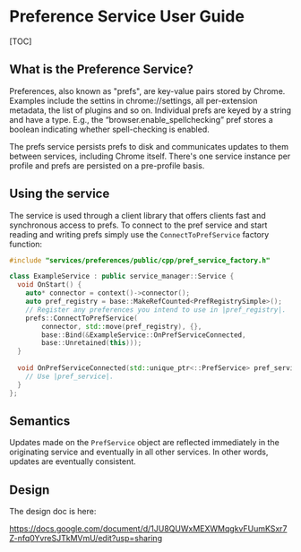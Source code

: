 # Preference Service User Guide

[TOC]

## What is the Preference Service?

Preferences, also known as "prefs", are key-value pairs stored by
Chrome. Examples include the settins in chrome://settings, all per-extension
metadata, the list of plugins and so on. Individual prefs are keyed by a string
and have a type. E.g., the “browser.enable_spellchecking” pref stores a boolean
indicating whether spell-checking is enabled.

The prefs service persists prefs to disk and communicates updates to them
between services, including Chrome itself. There's one service instance per
profile and prefs are persisted on a pre-profile basis.

## Using the service

The service is used through a client library that offers clients fast and
synchronous access to prefs. To connect to the pref service and start reading
and writing prefs simply use the `ConnectToPrefService` factory function:

``` cpp
#include "services/preferences/public/cpp/pref_service_factory.h"

class ExampleService : public service_manager::Service {
  void OnStart() {
    auto* connector = context()->connector();
    auto pref_registry = base::MakeRefCounted<PrefRegistrySimple>();
    // Register any preferences you intend to use in |pref_registry|.
    prefs::ConnectToPrefService(
        connector, std::move(pref_registry), {},
        base::Bind(&ExampleService::OnPrefServiceConnected,
        base::Unretained(this)));
  }
  
  void OnPrefServiceConnected(std::unique_ptr<::PrefService> pref_service) {
    // Use |pref_service|.
  }
};
```

## Semantics

Updates made on the `PrefService` object are reflected immediately in the
originating service and eventually in all other services. In other words,
updates are eventually consistent.

## Design

The design doc is here:

https://docs.google.com/document/d/1JU8QUWxMEXWMqgkvFUumKSxr7Z-nfq0YvreSJTkMVmU/edit?usp=sharing
